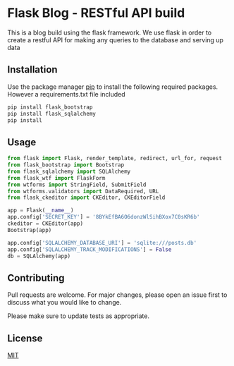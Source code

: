 # Flask Blog - RESTful API build

This is a blog build using the flask framework. We use flask in order to create a restful API for making any queries to the database and serving up data

## Installation

Use the package manager [pip](https://pip.pypa.io/en/stable/) to install the following required packages. However a requirements.txt file included

```bash
pip install flask_bootstrap
pip install flask_sqlalchemy
pip install 
```

## Usage

```python
from flask import Flask, render_template, redirect, url_for, request
from flask_bootstrap import Bootstrap
from flask_sqlalchemy import SQLAlchemy
from flask_wtf import FlaskForm
from wtforms import StringField, SubmitField
from wtforms.validators import DataRequired, URL
from flask_ckeditor import CKEditor, CKEditorField

app = Flask(__name__)
app.config['SECRET_KEY'] = '8BYkEfBA6O6donzWlSihBXox7C0sKR6b'
ckeditor = CKEditor(app)
Bootstrap(app)

app.config['SQLALCHEMY_DATABASE_URI'] = 'sqlite:///posts.db'
app.config['SQLALCHEMY_TRACK_MODIFICATIONS'] = False
db = SQLAlchemy(app)

```

## Contributing
Pull requests are welcome. For major changes, please open an issue first to discuss what you would like to change.

Please make sure to update tests as appropriate.

## License
[MIT](https://choosealicense.com/licenses/mit/)